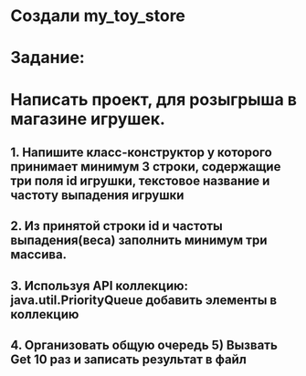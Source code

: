# Создали my_toy_store

# Задание:
# Написать проект, для розыгрыша в магазине игрушек.
## 1. Напишите класс-конструктор у которого принимает минимум 3 строки, содержащие три поля id игрушки, текстовое название и частоту выпадения игрушки
## 2. Из принятой строки id и частоты выпадения(веса) заполнить минимум три массива.
## 3. Используя API коллекцию: java.util.PriorityQueue добавить элементы в коллекцию
## 4. Организовать общую очередь 5) Вызвать Get 10 раз и записать результат в файл